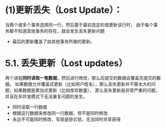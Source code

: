 
# (1)更新丢失（Lost Update）：

当两个或多个事务选择同一行，然后基于最初选定的值更新该行时，
由于每个事务都不知道其他事务的存在，就会发生丢失更新问题

- 最后的更新覆盖了由其他事务所做的更新。

# 5.1. 丢失更新（Lost updates）

两个进程**同时读取一笔数据**，然后进行修改，那么后提交的数据会覆盖先提交的数据。
如果数据允许覆盖式更新（比如用户姓名），那么丢失更新并不算太大的问题，如果数据是累加式更新（比如库存数量），
那么丢失更新是非常严重的问题，并且在非并发模式下无法重复问题的发生。


- 同时读取一行数据
- 根据这行数据来修改同一行数据，但不是同时修改
- 永远不可能同时修改，写锁是排它锁，无法同时共享获得

